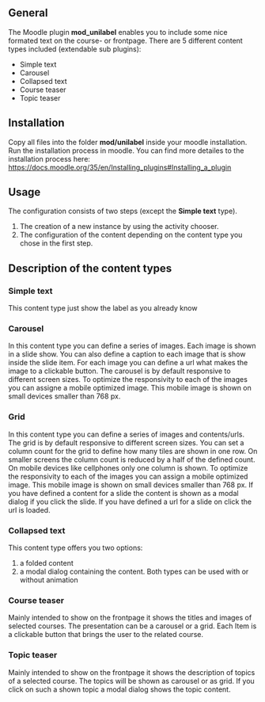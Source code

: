 ## General

The Moodle plugin **mod_unilabel** enables you to include some nice formated text on the course- or frontpage.
There are 5 different content types included (extendable sub plugins):
- Simple text
- Carousel
- Collapsed text
- Course teaser
- Topic teaser

## Installation

Copy all files into the folder **mod/unilabel** inside your moodle installation.
Run the installation process in moodle.
You can find more detailes to the installation process here: https://docs.moodle.org/35/en/Installing_plugins#Installing_a_plugin

## Usage

The configuration consists of two steps (except the **Simple text** type).
1. The creation of a new instance by using the activity chooser.
1. The configuration of the content depending on the content type you chose in the first step.

## Description of the content types

### Simple text

This content type just show the label as you already know

### Carousel

In this content type you can define a series of images.
Each image is shown in a slide show.
You can also define a caption to each image that is show inside the slide item.
For each image you can define a url what makes the image to a clickable button.
The carousel is by default responsive to different screen sizes.
To optimize the responsivity to each of the images you can assigne a mobile optimized image.
This mobile image is shown on small devices smaller than 768 px.

### Grid

In this content type you can define a series of images and contents/urls.
The grid is by default responsive to different screen sizes.
You can set a column count for the grid to define how many tiles are shown in one row.
On smaller screens the column count is reduced by a half of the defined count.
On mobile devices like cellphones only one column is shown.
To optimize the responsivity to each of the images you can assign a mobile optimized image.
This mobile image is shown on small devices smaller than 768 px.
If you have defined a content for a slide the content is shown as a modal dialog if you click the slide.
If you have defined a url for a slide on click the url is loaded.

### Collapsed text

This content type offers you two options:
1. a folded content
1. a modal dialog containing the content.
Both types can be used with or without animation

### Course teaser

Mainly intended to show on the frontpage it shows the titles and images of selected courses.
The presentation can be a carousel or a grid.
Each Item is a clickable button that brings the user to the related course.

### Topic teaser

Mainly intended to show on the frontpage it shows the description of topics of a selected course.
The topics will be shown as carousel or as grid.
If you click on such a shown topic a modal dialog shows the topic content.
